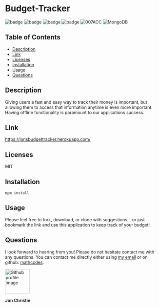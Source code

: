 # Budget-Tracker

![badge](https://img.shields.io/badge/HTML-v12.16.1.0-E34F26?logo=HTML5&?style=plastic) ![badge](https://img.shields.io/badge/JavaScript-v4.17.1-F7DF1E?logo=JavaScript&?style=plastic) ![badge](https://img.shields.io/badge/CSS-v12.16.1.0-1572B6?logo=CSS3&?style=plastic) ![badge](https://img.shields.io/badge/nodejs-v12.16.1.0-green?logo=node.js&?style=plastic) ![007ACC](https://img.shields.io/badge/VSCode-v4.2.8-007ACC?logo=Visual-Studio-Code&?style=plastic) ![MongoDB](https://img.shields.io/badge/mongodb-v4.2.8-47A248?logo=MongoDB&?style=plastic) 
 
## Table of Contents
  - [Description](#description)
  - [Link](#link)
  - [Licenses](#licenses)
  - [Installation](#installation)
  - [Usage](#usage)
  - [Questions](#questions)

## Description
Giving users a fast and easy way to track their money is important, but allowing them to access that information anytime is even more important. Having offline functionality is paramount to our applications success.

## Link
https://jonsbudgettracker.herokuapp.com/

## Licenses  
MIT

## Installation
```
npm install
```

## Usage
Please feel free to fork, download, or clone with suggestions... or just bookmark the link and use this application to keep track of your budget!

## Questions
I look forward to hearing from you! Please do not hesitate contact me with any questions. You can contact me directly either using [my email](mailto:jonpchristie@gmail.com) or on github: [mathcodes](https://github.com/mathcodes).


<img src ="https://avatars0.githubusercontent.com/u/17928947?v=4" alt="Github profile image" width="80px" height="80px" />

__Jon Christie__ 
